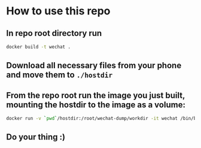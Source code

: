 # How to use this repo

## In repo root directory run
```bash
docker build -t wechat .
```

## Download all necessary files from your phone and move them to `./hostdir`

## From the repo root run the image you just built, mounting the hostdir to the image as a volume:
```bash
docker run -v `pwd`/hostdir:/root/wechat-dump/workdir -it wechat /bin/bash
```

## Do your thing :)
